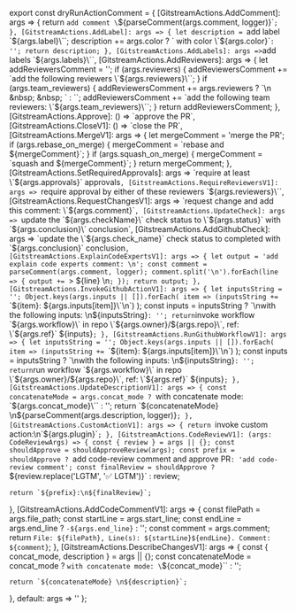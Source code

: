 export const dryRunActionComment = {
  [GitstreamActions.AddComment]: args => {
    return `add comment \`${parseComment(args.comment, logger)}\``;
  },
  [GitstreamActions.AddLabel]: args => {
    let description = `add label \`${args.label}\``;
    description += args.color ? ` with color \`${args.color}\`` : '';
    return description;
  },
  [GitstreamActions.AddLabels]: args => `add labels \`${args.labels}\``,
  [GitstreamActions.AddReviewers]: args => {
    let addReviewersComment = '';
    if (args.reviewers) {
      addReviewersComment += `add the following reviewers \`${args.reviewers}\``;
    }
    if (args.team_reviewers) {
      addReviewersComment += args.reviewers ? `\n &nbsp; &nbsp; ` : ``;
      addReviewersComment += `add the following team reviewers: \`${args.team_reviewers}\``;
    }
    return addReviewersComment;
  },
  [GitstreamActions.Approve]: () => `approve the PR`,
  [GitstreamActions.CloseV1]: () => `close the PR`,
  [GitstreamActions.MergeV1]: args => {
    let mergeComment = 'merge the PR';
    if (args.rebase_on_merge) {
      mergeComment = `rebase and ${mergeComment}`;
    }
    if (args.squash_on_merge) {
      mergeComment = `squash and ${mergeComment}`;
    }
    return mergeComment;
  },
  [GitstreamActions.SetRequiredApprovals]: args =>
    `require at least \`${args.approvals}\` approvals`,
  [GitstreamActions.RequireReviewersV1]: args =>
    `require approval by either of these reviewers \`${args.reviewers}\``,
  [GitstreamActions.RequestChangesV1]: args =>
    `request change and add this comment: \`${args.comment}\``,
  [GitstreamActions.UpdateCheck]: args =>
    `update the \`${args.checkName}\` check status to \`${args.status}\` with \`${args.conclusion}\` conclusion`,
  [GitstreamActions.AddGithubCheck]: args =>
    `update the \`${args.check_name}\` check status to completed with \`${args.conclusion}\` conclusion`,
  [GitstreamActions.ExplainCodeExpertsV1]: args => {
    let output = 'add explain code experts comment: \n';
    const comment = parseComment(args.comment, logger);
    comment.split('\n').forEach(line => {
      output += `> ${line} \n`;
    });
    return output;
  },
  [GitstreamActions.InvokeGithubActionV1]: args => {
    let inputsString = '';
    Object.keys(args.inputs || []).forEach(
      item => (inputsString += `\`${item}: ${args.inputs[item]}\`\n`)
    );
    const inputs = inputsString ? `\nwith the following inputs: \n${inputsString}` : '';
    return `invoke workflow \`${args.workflow}\` in repo \`${args.owner}/${args.repo}\`, ref: \`${args.ref}\` ${inputs}`;
  },
  [GitstreamActions.RunGithubWorkflowV1]: args => {
    let inputsString = '';
    Object.keys(args.inputs || []).forEach(
      item => (inputsString += `\`${item}: ${args.inputs[item]}\`\n`)
    );
    const inputs = inputsString ? `\nwith the following inputs: \n${inputsString}` : '';
    return `run workflow \`${args.workflow}\` in repo \`${args.owner}/${args.repo}\`, ref: \`${args.ref}\` ${inputs}`;
  },
  [GitstreamActions.UpdateDescriptionV1]: args => {
    const concatenateMode = args.concat_mode
      ? `with concatenate mode: \`${args.concat_mode}\``
      : '';
    return `${concatenateMode} \n${parseComment(args.description, logger)}`;
  },
  [GitstreamActions.CustomActionV1]: args => {
    return `invoke custom action:\n\`${args.plugin}\``;
  },
  [GitstreamActions.CodeReviewV1]: (args: CodeReviewArgs) => {
    const { review } = args || {};
    const shouldApprove = shouldApproveReview(args);
    const prefix = shouldApprove
      ? `add code-review comment and approve PR`
      : 'add code-review comment';
    const finalReview = shouldApprove ? `${review.replace('LGTM', '✅ LGTM')}` : review;

    return `${prefix}:\n${finalReview}`;
  },
  [GitstreamActions.AddCodeCommentV1]: args => {
    const filePath = args.file_path;
    const startLine = args.start_line;
    const endLine = args.end_line ? `-${args.end_line}` : '';
    const comment = args.comment;
    return `File: ${filePath}, Line(s): ${startLine}${endLine}. Comment: ${comment}`;
  },
  [GitstreamActions.DescribeChangesV1]: args => {
    const { concat_mode, description } = args || {};
    const concatenateMode = concat_mode ? `with concatenate mode: \`${concat_mode}\`` : '';

    return `${concatenateMode} \n${description}`;
  },
  default: args => ''
};

